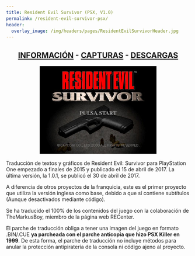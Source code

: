 ```yaml
---
title: Resident Evil Survivor (PSX, V1.0)
permalink: /resident-evil-survivor-psx/
header:
  overlay_image: /img/headers/pages/ResidentEvilSurvivorHeader.jpg
---
```

<h2 style="text-align: center;"><strong><a href="/resident-evil-survivor-psx/informacion/">INFORMACIÓN</a> - <a href="/resident-evil-survivor-psx/capturas/">CAPTURAS</a> - <a href="/resident-evil-survivor-psx/descargar/">DESCARGAS</a></strong></h2>
<center><img src="/img/2017/04/RESURVIVOR-20170407-02.jpg" alt="Resident Evil Survivor para PSX" /></center>

Traducción de textos y gráficos de Resident Evil: Survivor para PlayStation One empezado 
a finales de 2015 y publicado el 15 de abril de 2017. La última versión, la 1.0.1, se publicó 
el 30 de abril de 2017.

A diferencia de otros proyectos de la franquicia, este es el primer proyecto que utiliza la 
versión inglesa como base, debido a que sí contiene subtítulos (Aunque desactivados mediante 
código).

Se ha traducido el 100% de los contenidos del juego con la colaboración de TheMarkusBoy, miembro 
de la página web RECenter.

El parche de traducción obliga a tener una imagen del juego en formato .BIN/.CUE **ya parcheada con 
el parche anticopia que hizo PSX Killer en 1999**. De esta forma, el parche de traducción no incluye 
métodos para anular la protección antipiratería de la consola ni código ajeno al proyecto.